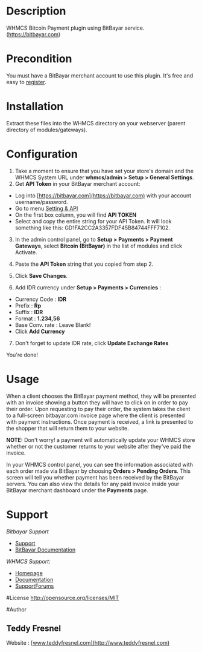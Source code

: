 # Description
WHMCS Bitcoin Payment plugin using BitBayar service. (https://bitbayar.com)

# Precondition
You must have a BitBayar merchant account to use this plugin. It's free and easy to [register](https://bitbayar.com/register).

# Installation
Extract these files into the WHMCS directory on your webserver (parent directory of modules/gateways).

# Configuration
1. Take a moment to ensure that you have set your store's domain and the WHMCS System URL under **whmcs/admin > Setup > General Settings**.
2. Get **API Token** in your BitBayar merchant account:
  * Log into [https://bitbayar.com](https://bitbayar.com) with your account username/password.
  * Go to menu [Setting & API](https://bitbayar.com/setting)
  * On the first box column, you will find **API TOKEN**
  * Select and copy the entire string for your API Token. It will look something like this: GD1FA2CC2A3357FDF45B84744FFF7102.
3. In the admin control panel, go to **Setup > Payments > Payment Gateways**, select **Bitcoin (BitBayar)** in the list of modules and click Activate.
4. Paste the **API Token** string that you copied from step 2.
5. Click **Save Changes**.

6. Add IDR currency under **Setup > Payments > Currencies** :
  * Currency Code : **IDR**
  * Prefix : **Rp**
  * Suffix : **IDR**
  * Format : **1.234,56**
  * Base Conv. rate : Leave Blank!
  * Click **Add Currency**
7. Don't forget to update IDR rate, click **Update Exchange Rates**

You're done!


# Usage
When a client chooses the BitBayar payment method, they will be presented with an invoice showing a button they will have to click on in order to pay their order. Upon requesting to pay their order, the system takes the client to a full-screen bitbayar.com invoice page where the client is presented with payment instructions. Once payment is received, a link is presented to the shopper that will return them to your website.

**NOTE:** Don't worry! a payment will automatically update your WHMCS store whether or not the customer returns to your website after they've paid the invoice.

In your WHMCS control panel, you can see the information associated with each order made via BitBayar by choosing **Orders > Pending Orders**. This screen will tell you whether payment has been received by the BitBayar servers. You can also view the details for any paid invoice inside your BitBayar merchant dashboard under the **Payments** page.


# Support
*Bitbayar Support*
* [Support](https://bitbayar.com/support)
* [BitBayar Documentation](https://bitbayar.com/dev)

*WHMCS Support:*
* [Homepage](https://www.whmcs.com/)
* [Documentation](http://docs.whmcs.com/Main_Page)
* [SupportForums](http://forum.whmcs.com/)


#License
http://opensource.org/licenses/MIT

#Author
## Teddy Fresnel
Website : [www.teddyfresnel.com](http://www.teddyfresnel.com)
